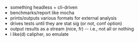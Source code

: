 
- something headless + cli-driven
- benchmarks/report like mocha
- prints/outputs various formats for external analysis
- drives tests until they are stat sig (or not, conf option)
- output results as a stream (nice, fr) -- i.e., not all or nothing
- i like(d) calipher, so emulate
